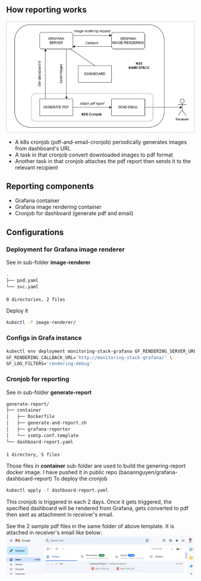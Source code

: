 ## How reporting works
![How reporting works](/images/grafana_dashboard_report.png)
- A k8s cronjob (pdf-and-email-cronjob) periodically generates images from dashboard's URL
- A task in that cronjob convert downloaded images to pdf format
- Another task in that cronjob attaches the pdf report then sends it to the relevant recipient

## Reporting components
- Grafana container
- Grafana image rendering container
- Cronjob for dashboard (generate pdf and email)

## Configurations
### Deployment for Grafana image renderer
See in sub-folder __image-renderer__
```sh
.
├── pod.yaml
└── svc.yaml

0 directories, 2 files
```
Deploy it
```sh
kubectl -f image-renderer/
```
### Configs in Grafa instance
```sh
kubectl env deployment monitoring-stack-grafana GF_RENDERING_SERVER_URL='http://renderer:8081/render' \
GF_RENDERING_CALLBACK_URL='http://monitoring-stack-grafana/' \
GF_LOG_FILTERS='rendering:debug'
```
### Cronjob for reporting
See in sub-folder __generate-report__
```sh
generate-report/
├── container
│   ├── Dockerfile
│   ├── generate-and-report.sh
│   ├── grafana-reporter
│   └── ssmtp.conf.template
└── dashboard-report.yaml

1 directory, 5 files
```
Those files in __container__ sub-folder are used to build the genering-report docker image. I have pushed it in public repo (baoannguyen/grafana-dashboard-report)
To deploy the cronjob
```sh
kubectl apply -f dashboard-report.yaml
```
This cronjob is triggered in each 2 days. Once it gets triggered, the specified dashboard will be rendered from Grafana, gets converted to pdf then sent as attachment in receiver's email.

See the 2 sample pdf files in the same folder of above template.
It is attached in receiver's email like below:
![Email attached](/images/email_attachment.png)
